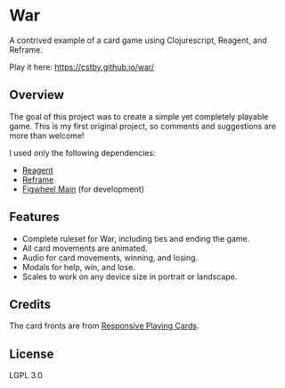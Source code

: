 # War

A contrived example of a card game using Clojurescript, Reagent, and Reframe.

Play it here: <https://cstby.github.io/war/>



## Overview

The goal of this project was to create a simple yet completely playable game. This is my first original project, so comments and suggestions are more than welcome!

I used only the following dependencies:

- [Reagent](https://github.com/reagent-project/reagent)
- [Reframe](https://github.com/Day8/re-frame)
- [Figwheel Main](https://github.com/bhauman/figwheel-main) (for development)



## Features

- Complete ruleset for War, including ties and ending the game.
- All card movements are animated.
- Audio for card movements, winning, and losing.
- Modals for help, win, and lose.
- Scales to work on any device size in portrait or landscape.



## Credits

The card fronts are from [Responsive Playing Cards](https://github.com/digitaldesignlabs/responsive-playing-cards). 



## License

LGPL 3.0
